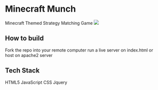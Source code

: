 # Minecraft Munch
Minecraft Themed Strategy Matching Game
![](https://i.imgur.com/l73ivfg.gifv)

## How to build
Fork the repo into your remote computer
run a live server on index.html or host on apache2 server

## Tech Stack
HTML5
JavaScript
CSS
Jquery
